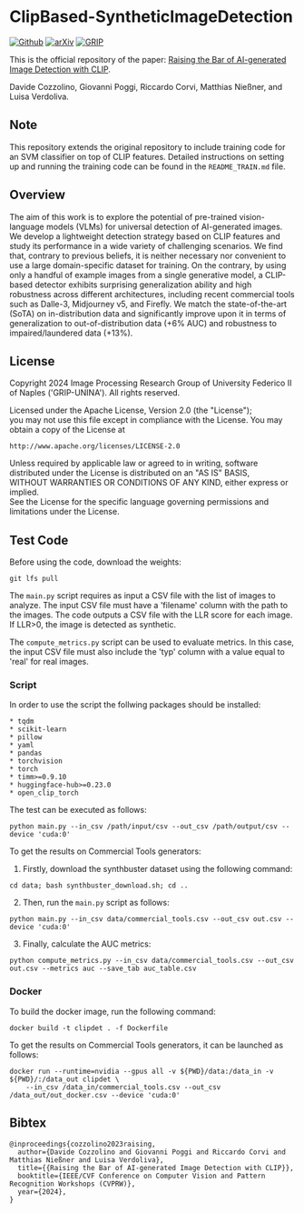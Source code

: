 # ClipBased-SyntheticImageDetection

[![Github](https://img.shields.io/badge/Github%20page-222222.svg?style=for-the-badge&logo=github)](https://grip-unina.github.io/ClipBased-SyntheticImageDetection/)
[![arXiv](https://img.shields.io/badge/-arXiv-B31B1B.svg?style=for-the-badge)](https://arxiv.org/abs/2312.00195v2)
[![GRIP](https://img.shields.io/badge/-GRIP-0888ef.svg?style=for-the-badge)](https://www.grip.unina.it)

This is the official repository of the paper:
[Raising the Bar of AI-generated Image Detection with CLIP](https://arxiv.org/abs/2312.00195v2).

Davide Cozzolino, Giovanni Poggi, Riccardo Corvi, Matthias Nießner, and Luisa Verdoliva.

## Note 

This repository extends the original repository to include training code for an SVM classifier on top of CLIP features. Detailed instructions on setting up and running the training code can be found in the `README_TRAIN.md` file.


## Overview

The aim of this work is to explore the potential of pre-trained vision-language models (VLMs) for universal detection of AI-generated images. We develop a lightweight detection strategy based on CLIP features and study its performance in a wide variety of challenging scenarios. We find that, contrary to previous beliefs, it is neither necessary nor convenient to use a large domain-specific dataset for training. On the contrary, by using only a handful of example images from a single generative model, a CLIP-based detector exhibits surprising generalization ability and high robustness across different architectures, including recent commercial tools such as Dalle-3, Midjourney v5, and Firefly. We match the state-of-the-art (SoTA) on in-distribution data and significantly improve upon it in terms of generalization to out-of-distribution data (+6% AUC) and robustness to impaired/laundered data (+13%).

## License

Copyright 2024 Image Processing Research Group of University Federico
II of Naples ('GRIP-UNINA'). All rights reserved.
                        
Licensed under the Apache License, Version 2.0 (the "License");       
you may not use this file except in compliance with the License. 
You may obtain a copy of the License at                    
                                           
    http://www.apache.org/licenses/LICENSE-2.0
                                                      
Unless required by applicable law or agreed to in writing, software
distributed under the License is distributed on an "AS IS" BASIS,    
WITHOUT WARRANTIES OR CONDITIONS OF ANY KIND, either express or implied.                         
See the License for the specific language governing permissions and
limitations under the License.

## Test Code
Before using the code, download the weights:

```
git lfs pull
```

The `main.py` script requires as input a CSV file with the list of images to analyze.
The input CSV file must have a 'filename' column with the path to the images.
The code outputs a CSV file with the LLR score for each image.
If LLR>0, the image is detected as synthetic.

The `compute_metrics.py` script can be used to evaluate metrics.
In this case, the input CSV file must also include the 'typ' column with a value equal to 'real' for real images.


### Script 
In order to use the script the follwing packages should be installed:

	* tqdm
	* scikit-learn
	* pillow
	* yaml
	* pandas
	* torchvision
	* torch
	* timm>=0.9.10
	* huggingface-hub>=0.23.0
	* open_clip_torch

The test can be executed as follows:

```
python main.py --in_csv /path/input/csv --out_csv /path/output/csv --device 'cuda:0'
```

To get the results on Commercial Tools generators:
1) Firstly, download the synthbuster dataset using the following command:
```
cd data; bash synthbuster_download.sh; cd ..
```

2) Then, run the `main.py` script as follows: 
```
python main.py --in_csv data/commercial_tools.csv --out_csv out.csv --device 'cuda:0'
```

3) Finally, calculate the AUC metrics:
```
python compute_metrics.py --in_csv data/commercial_tools.csv --out_csv out.csv --metrics auc --save_tab auc_table.csv
```

### Docker
To build the docker image, run the following command:
```
docker build -t clipdet . -f Dockerfile
```

To get the results on Commercial Tools generators, it can be launched as follows:
```
docker run --runtime=nvidia --gpus all -v ${PWD}/data:/data_in -v ${PWD}/:/data_out clipdet \
    --in_csv /data_in/commercial_tools.csv --out_csv /data_out/out_docker.csv --device 'cuda:0'
```


## Bibtex 

```
@inproceedings{cozzolino2023raising,
  author={Davide Cozzolino and Giovanni Poggi and Riccardo Corvi and Matthias Nießner and Luisa Verdoliva},
  title={{Raising the Bar of AI-generated Image Detection with CLIP}}, 
  booktitle={IEEE/CVF Conference on Computer Vision and Pattern Recognition Workshops (CVPRW)},
  year={2024},
}
```
